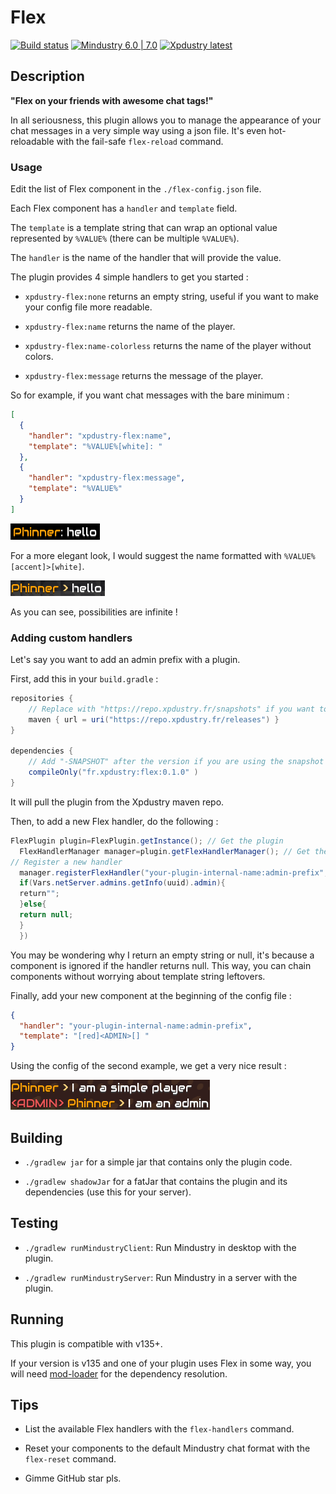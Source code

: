 # Flex

[![Build status](https://github.com/Xpdustry/Flex/actions/workflows/build.yml/badge.svg?branch=master&event=push)](https://github.com/Xpdustry/Flex/actions/workflows/build.yml)
[![Mindustry 6.0 | 7.0 ](https://img.shields.io/badge/Mindustry-7.0-ffd37f)](https://github.com/Anuken/Mindustry/releases)
[![Xpdustry latest](https://repo.xpdustry.fr/api/badge/latest/releases/fr/xpdustry/flex?color=00FFFF&name=Flex&prefix=v)](https://github.com/Xpdustry/Flex/releases)

## Description

**"Flex on your friends with awesome chat tags!"**

In all seriousness, this plugin allows you to manage the appearance of your chat messages in a very
simple way using a json file. It's even hot-reloadable with the fail-safe `flex-reload` command.

### Usage

Edit the list of Flex component in the `./flex-config.json` file.

Each Flex component has a `handler` and `template` field.

The `template` is a template string that can wrap an optional value represented by `%VALUE%` (there can be multiple `%VALUE%`).

The `handler` is the name of the handler that will provide the value.

The plugin provides 4 simple handlers to get you started :

- `xpdustry-flex:none` returns an empty string, useful if you want to make your config file more
  readable.

- `xpdustry-flex:name` returns the name of the player.

- `xpdustry-flex:name-colorless` returns the name of the player without colors.

- `xpdustry-flex:message` returns the message of the player.

So for example, if you want chat messages with the bare minimum :

```json
[
  {
    "handler": "xpdustry-flex:name",
    "template": "%VALUE%[white]: "
  },
  {
    "handler": "xpdustry-flex:message",
    "template": "%VALUE%"
  }
]
```

![Example-1](.github/example-1.png)

For a more elegant look, I would suggest the name formatted with `%VALUE% [accent]>[white]`.

![Example-2](.github/example-2.png)

As you can see, possibilities are infinite !

### Adding custom handlers

Let's say you want to add an admin prefix with a plugin.

First, add this in your `build.gradle` :

```gradle
repositories {
    // Replace with "https://repo.xpdustry.fr/snapshots" if you want to use snapshots
    maven { url = uri("https://repo.xpdustry.fr/releases") }
}

dependencies {
    // Add "-SNAPSHOT" after the version if you are using the snapshot repository
    compileOnly("fr.xpdustry:flex:0.1.0" )
}
```

It will pull the plugin from the Xpdustry maven repo.

Then, to add a new Flex handler, do the following :

```java
FlexPlugin plugin=FlexPlugin.getInstance(); // Get the plugin
  FlexHandlerManager manager=plugin.getFlexHandlerManager(); // Get the Flex handler manager
// Register a new handler
  manager.registerFlexHandler("your-plugin-internal-name:admin-prefix",(name,uuid,message)->{
  if(Vars.netServer.admins.getInfo(uuid).admin){
  return"";
  }else{
  return null;
  }
  })
```

You may be wondering why I return an empty string or null, it's because a component is ignored if
the handler returns null.
This way, you can chain components without worrying about template string leftovers.

Finally, add your new component at the beginning of the config file :

```json
{
  "handler": "your-plugin-internal-name:admin-prefix",
  "template": "[red]<ADMIN>[] "
}
```

Using the config of the second example, we get a very nice result :

![Example-3](.github/example-3.png)

## Building

- `./gradlew jar` for a simple jar that contains only the plugin code.

- `./gradlew shadowJar` for a fatJar that contains the plugin and its dependencies (use this for
  your server).

## Testing

- `./gradlew runMindustryClient`: Run Mindustry in desktop with the plugin.

- `./gradlew runMindustryServer`: Run Mindustry in a server with the plugin.

## Running

This plugin is compatible with v135+.

If your version is v135 and one of your plugin uses Flex in some way, you will
need [mod-loader](https://github.com/Xpdustry/ModLoaderPlugin) for the dependency resolution.

## Tips

- List the available Flex handlers with the `flex-handlers` command.

- Reset your components to the default Mindustry chat format with the `flex-reset` command.

- Gimme GitHub star pls.
